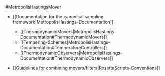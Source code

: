 #MetropolisHastingsMover   

- [[Documentation for the canonical sampling framework|MetropolisHastings-Documentation]]
    -   [[ThermodynamicMovers|MetropolisHastings-Documentation#ThermodynamicMovers]]
    -   [[Tempering-Schemes|MetropolisHastings-Documentation#TemperatureControllers]]
    -   [[ThermodynamicObservers|MetropolisHastings-Documentation#ThermodynamicObservers]]

-   [[Guidelines for combining movers/filters|RosettaScripts-Conventions]]

